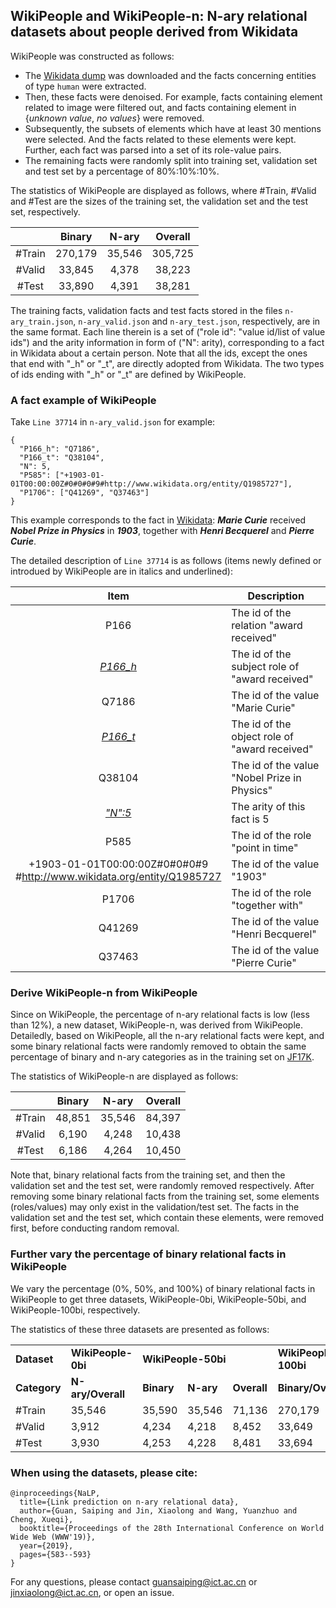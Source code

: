 ## WikiPeople and WikiPeople-n: N-ary relational datasets about people derived from Wikidata


WikiPeople was constructed as follows:
+ The [Wikidata dump](https://archive.org/details/wikibase-wikidatawiki-20171120) was downloaded and the facts concerning entities of type `human` were extracted.
+ Then, these facts were denoised. For example, facts containing element related to image were filtered out, and facts containing element in {*unknown value*, *no values*} were removed.
+ Subsequently, the subsets of elements which have at least 30 mentions were selected. And the facts related to these elements were kept. Further, each fact was parsed into a set of its role-value pairs.
+ The remaining facts were randomly split into training set, validation set and test set by a percentage of 80%:10%:10%.


The statistics of WikiPeople are displayed as follows, where #Train, #Valid and #Test are the sizes of the training set, the validation set and the test set, respectively.

|  | Binary | N-ary | Overall |
| :-: | :-: | :-: | :-: |
| #Train | 270,179 | 35,546 | 305,725 |
| #Valid | 33,845 | 4,378 | 38,223 |
| #Test | 33,890 | 4,391 | 38,281 |


The training facts, validation facts and test facts stored in the files `n-ary_train.json`, `n-ary_valid.json` and `n-ary_test.json`, respectively, are in the same format. Each line therein is a set of ("role id": "value id/list of value ids") and the arity information in form of ("N": arity), corresponding to a fact in Wikidata about a certain person. Note that all the ids, except the ones that end with "_h" or "_t", are directly adopted from Wikidata. The two types of ids ending with "_h" or "_t" are defined by WikiPeople.

### A fact example of WikiPeople
Take `Line 37714` in `n-ary_valid.json` for example:

    {
      "P166_h": "Q7186", 
      "P166_t": "Q38104", 
      "N": 5, 
      "P585": ["+1903-01-01T00:00:00Z#0#0#0#9#http://www.wikidata.org/entity/Q1985727"], 
      "P1706": ["Q41269", "Q37463"]
    }


This example corresponds to the fact in [Wikidata](https://www.wikidata.org/wiki/Q7186): ***Marie Curie*** received ***Nobel Prize in Physics*** in ***1903***, together with ***Henri Becquerel*** and ***Pierre Curie***.


The detailed description of `Line 37714` is as follows (items newly defined or introdued by WikiPeople are in italics and underlined):

| Item | Description | 
| :-: | - |
| P166 | The id of the relation "award received" |
| <ins>*P166_h*</ins> | The id of the subject role of "award received" |
| Q7186 | The id of the value "Marie Curie" |
| <ins>*P166_t*</ins> | The id of the object role of "award received" | 
| Q38104 | The id of the value "Nobel Prize in Physics" |
| <ins>*"N":5*</ins> | The arity of this fact is 5 |
| P585 | The id of the role "point in time" |
| +1903-01-01T00:00:00Z#0#0#0#9<br>#http://www.wikidata.org/entity/Q1985727 | The id of the value "1903" |
| P1706 | The id of the role "together with" |
| Q41269 | The id of the value "Henri Becquerel" |
| Q37463 | The id of the value "Pierre Curie" |

### Derive WikiPeople-n from WikiPeople
Since on WikiPeople, the percentage of n-ary relational facts is low (less than 12%), a new dataset, WikiPeople-n, was derived from WikiPeople. Detailedly, based on WikiPeople, all the n-ary relational facts were kept, and some binary relational facts were randomly removed to obtain the same percentage of binary and n-ary categories as in the training set on [JF17K](https://github.com/lijp12/SIR).


The statistics of WikiPeople-n are displayed as follows:

|  | Binary | N-ary | Overall |
| :-: | :-: | :-: | :-: |
| #Train | 48,851 | 35,546 | 84,397 |
| #Valid | 6,190 | 4,248 | 10,438 |
| #Test | 6,186 | 4,264 | 10,450 |

Note that, binary relational facts from the training set, and then the validation set and the test set, were randomly removed respectively. After removing some binary relational facts from the training set, some elements (roles/values) may only exist in the validation/test set. The facts in the validation set and the test set, which contain these elements, were removed first, before conducting random removal.

### Further vary the percentage of binary relational facts in WikiPeople
We vary the percentage (0%, 50%, and 100%) of binary relational facts in WikiPeople to get three datasets, WikiPeople-0bi, WikiPeople-50bi, and WikiPeople-100bi, respectively.

The statistics of these three datasets are presented as follows:

<table>
  <tr>
    <td><b>Dataset</b></td>
    <td><b>WikiPeople-0bi</b></td>
    <td colspan="3"><b>WikiPeople-50bi</b></td>
    <td><b>WikiPeople-100bi</b></td>
  </tr>
  <tr>
    <td><b>Category</b></td>
    <td><b>N-ary/Overall</b></td>
    <td><b>Binary</b></td>
    <td><b>N-ary</b></td>
    <td><b>Overall</b></td>
    <td><b>Binary/Overall</b></td>
  </tr>
  <tr>
    <td>#Train</td>
    <td>35,546</td>
    <td>35,590</td>
    <td>35,546</td>
    <td>71,136</td>
    <td>270,179</td>
  </tr>
  <tr>
    <td>#Valid</td>
    <td>3,912</td>
    <td>4,234</td>
    <td>4,218</td>
    <td>8,452</td>
    <td>33,649</td>
  </tr>
  <tr>
    <td>#Test</td>
    <td>3,930</td>
    <td>4,253</td>
    <td>4,228</td>
    <td>8,481</td>
    <td>33,694</td>
  </tr>
</table>

### When using the datasets, please cite:

    @inproceedings{NaLP,
      title={Link prediction on n-ary relational data},
      author={Guan, Saiping and Jin, Xiaolong and Wang, Yuanzhuo and Cheng, Xueqi},
      booktitle={Proceedings of the 28th International Conference on World Wide Web (WWW'19)},
      year={2019},
      pages={583--593}
    }
    
For any questions, please contact guansaiping@ict.ac.cn or jinxiaolong@ict.ac.cn, or open an issue.
